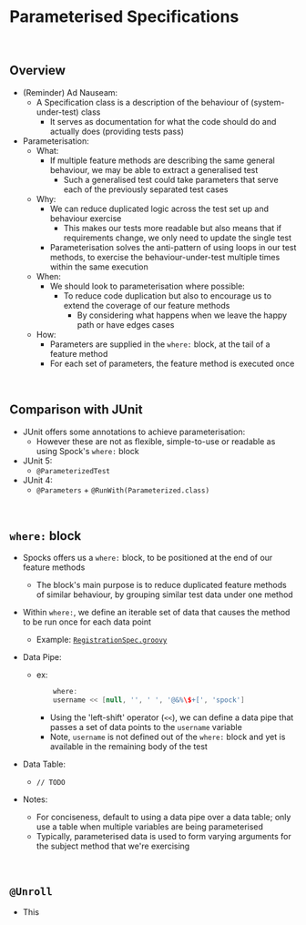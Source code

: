 # Parameterised Specifications

<br>

## Overview
* (Reminder) Ad Nauseam:
    * A Specification class is a description of the behaviour of (system-under-test) class
        * It serves as documentation for what the code should do and actually does (providing tests pass)
* Parameterisation:
    * What:
        * If multiple feature methods are describing the same general behaviour, we may be able to extract a generalised test
            * Such a generalised test could take parameters that serve each of the previously separated test cases
    * Why:
        * We can reduce duplicated logic across the test set up and behaviour exercise
            * This makes our tests more readable but also means that if requirements change, we only need to update the single test
        * Parameterisation solves the anti-pattern of using loops in our test methods, to exercise the behaviour-under-test multiple times within the same execution
    * When:
        * We should look to parameterisation where possible:
            * To reduce code duplication but also to encourage us to extend the coverage of our feature methods
                * By considering what happens when we leave the happy path or have edges cases
    * How:
        * Parameters are supplied in the `where:` block, at the tail of a feature method
        * For each set of parameters, the feature method is executed once

<br>

## Comparison with JUnit
* JUnit offers some annotations to achieve parameterisation:
    * However these are not as flexible, simple-to-use or readable as using Spock's `where:` block
* JUnit 5:
    * `@ParameterizedTest`
* JUnit 4:
    * `@Parameters` + `@RunWith(Parameterized.class)`

<br>

## `where:` block
* Spocks offers us a `where:` block, to be positioned at the end of our feature methods
    * The block's main purpose is to reduce duplicated feature methods of similar behaviour, by grouping similar test data under one method
* Within `where:`, we define an iterable set of data that causes the method to be run once for each data point
    * Example: [`RegistrationSpec.groovy`](../../projects/squawker/src/test/groovy/com/jrsmiffy/spock/squawker/registration/RegistrationSpec.groovy)
* Data Pipe:
    * ex: 
        ```groovy
            where: 
            username << [null, '', ' ', '@&%\$+[', 'spock']
        ```
        * Using the 'left-shift' operator (`<<`), we can define a data pipe that passes a set of data points to the `username` variable
        * Note, `username` is not defined out of the `where:` block and yet is available in the remaining body of the test

* Data Table:
    * `// TODO`
* Notes:
    * For conciseness, default to using a data pipe over a data table; only use a table when multiple variables are being parameterised
    * Typically, parameterised data is used to form varying arguments for the subject method that we're exercising

<br>

## `@Unroll`
* This